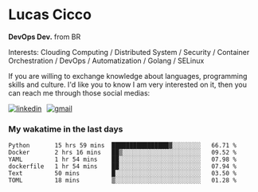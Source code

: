 # Lucas Cicco

**DevOps Dev.** from BR

Interests: Clouding Computing / Distributed System / Security / Container Orchestration / DevOps / Automatization / Golang / SELinux

If you are willing to exchange knowledge about languages, programming skills and culture. I'd like you to know I am very interested on it, then you can reach me through those social medias:

<div style="display: flex; align-items: center; gap: 10px;">
  <a href="https://www.linkedin.com/in/lucas-vitor-de-cicco" target="_blank">
    <img
      src="https://img.shields.io/badge/-LinkedIn-%230077B5?style=for-the-badge&logo=linkedin&logoColor=white"
      alt="linkedin"
      target="_blank" 
    />
  </a>
  <a href="mailto:lucasvitorx1@gmail.com">
      <img
        src="https://img.shields.io/badge/-Gmail-%23333?style=for-the-badge&logo=gmail&logoColor=white"
        alt="gmail"
        target="_blank"
      />
  </a>
</div>

### My wakatime in the last days

<!--START_SECTION:waka-->

```text
Python       15 hrs 59 mins  ████████████████▓░░░░░░░░   66.71 %
Docker       2 hrs 16 mins   ██▒░░░░░░░░░░░░░░░░░░░░░░   09.52 %
YAML         1 hr 54 mins    ██░░░░░░░░░░░░░░░░░░░░░░░   07.98 %
dockerfile   1 hr 54 mins    ██░░░░░░░░░░░░░░░░░░░░░░░   07.94 %
Text         50 mins         █░░░░░░░░░░░░░░░░░░░░░░░░   03.50 %
TOML         18 mins         ▒░░░░░░░░░░░░░░░░░░░░░░░░   01.28 %
```

<!--END_SECTION:waka-->
